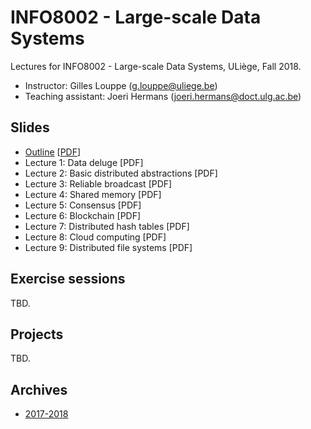 # INFO8002 - Large-scale Data Systems

Lectures for INFO8002 - Large-scale Data Systems, ULiège, Fall 2018.

- Instructor: Gilles Louppe ([g.louppe@uliege.be](mailto:g.louppe@uliege.be))
- Teaching assistant: Joeri Hermans ([joeri.hermans@doct.ulg.ac.be](mailto:joeri.hermans@doct.ulg.ac.be))

## Slides

- [Outline](https://glouppe.github.io/info8002-large-scale-data-systems/?p=outline.md) [[PDF](https://glouppe.github.io/info8002-large-scale-data-systems/pdf/outline.pdf)]
- Lecture 1: Data deluge [PDF]
- Lecture 2: Basic distributed abstractions [PDF]
- Lecture 3: Reliable broadcast [PDF]
- Lecture 4: Shared memory [PDF]
- Lecture 5: Consensus [PDF]
- Lecture 6: Blockchain [PDF]
- Lecture 7: Distributed hash tables [PDF]
- Lecture 8: Cloud computing [PDF]
- Lecture 9: Distributed file systems [PDF]

## Exercise sessions

TBD.


## Projects

TBD.

## Archives

- [2017-2018](https://github.com/glouppe/info8002-large-scale-data-systems/tree/info8002-2017)
